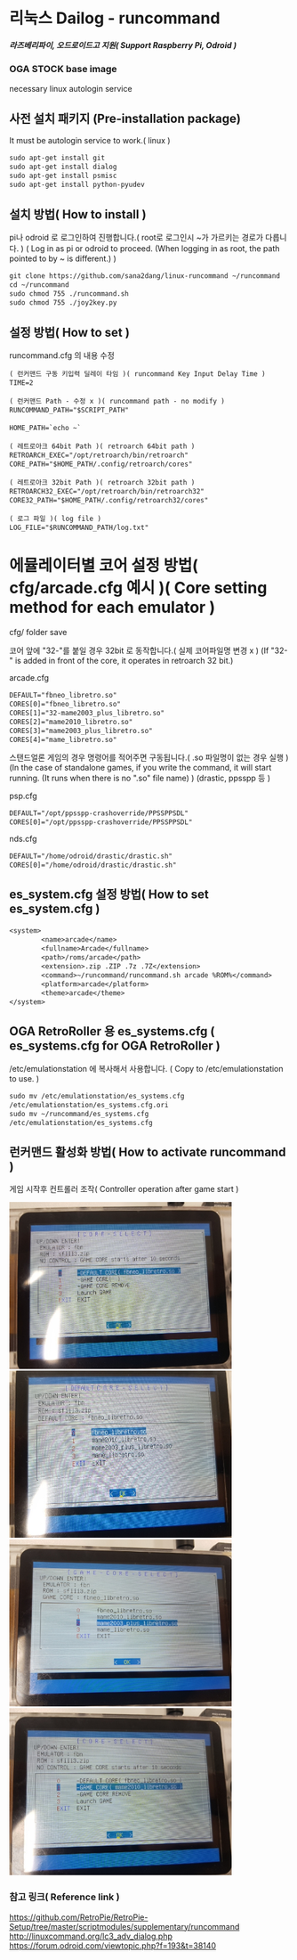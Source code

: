 # 리눅스 Dailog - runcommand
##### 라즈베리파이, 오드로이드고 지원( Support Raspberry Pi, Odroid )


### OGA STOCK base image
necessary linux autologin service


## 사전 설치 패키지 (Pre-installation package)

It must be autologin service to work.( linux )

```
sudo apt-get install git
sudo apt-get install dialog
sudo apt-get install psmisc
sudo apt-get install python-pyudev
```

## 설치 방법( How to install )
pi나 odroid 로 로그인하여 진행합니다.( root로 로그인시 ~가 가르키는 경로가 다릅니다. )
( Log in as pi or odroid to proceed. (When logging in as root, the path pointed to by ~ is different.) )
```
git clone https://github.com/sana2dang/linux-runcommand ~/runcommand
cd ~/runcommand
sudo chmod 755 ./runcommand.sh
sudo chmod 755 ./joy2key.py
```

## 설정 방법( How to set )
runcommand.cfg 의 내용 수정

```
( 런커맨드 구동 키입력 딜레이 타임 )( runcommand Key Input Delay Time )
TIME=2  

( 런커맨드 Path - 수정 x )( runcommand path - no modify )
RUNCOMMAND_PATH="$SCRIPT_PATH" 

HOME_PATH=`echo ~`

( 레트로아크 64bit Path )( retroarch 64bit path )
RETROARCH_EXEC="/opt/retroarch/bin/retroarch"
CORE_PATH="$HOME_PATH/.config/retroarch/cores"

( 레트로아크 32bit Path )( retroarch 32bit path )
RETROARCH32_EXEC="/opt/retroarch/bin/retroarch32"
CORE32_PATH="$HOME_PATH/.config/retroarch32/cores"

( 로그 파일 )( log file )
LOG_FILE="$RUNCOMMAND_PATH/log.txt"
```

# 에뮬레이터별 코어 설정 방법( cfg/arcade.cfg 예시 )( Core setting method for each emulator )

cfg/ folder save

코어 앞에 "32-"를 붙일 경우 32bit 로 동작합니다.( 실제 코어파일명 변경 x ) (If "32-" is added in front of the core, it operates in retroarch 32 bit.)


arcade.cfg
```
DEFAULT="fbneo_libretro.so"
CORES[0]="fbneo_libretro.so"
CORES[1]="32-mame2003_plus_libretro.so"
CORES[2]="mame2010_libretro.so"
CORES[3]="mame2003_plus_libretro.so"
CORES[4]="mame_libretro.so"
```

스탠드얼론 게임의 경우 명령어를 적어주면 구동됩니다.( .so 파일명이 없는 경우 실행 ) (In the case of standalone games, if you write the command, it will start running. (It runs when there is no ".so" file name) )
(drastic, ppsspp 등 )


psp.cfg
```
DEFAULT="/opt/ppsspp-crashoverride/PPSSPPSDL"
CORES[0]="/opt/ppsspp-crashoverride/PPSSPPSDL"
```

nds.cfg
```
DEFAULT="/home/odroid/drastic/drastic.sh"
CORES[0]="/home/odroid/drastic/drastic.sh"
```


## es_system.cfg 설정 방법( How to set es_system.cfg )
```
<system>
		<name>arcade</name>
		<fullname>Arcade</fullname>
		<path>/roms/arcade</path>
		<extension>.zip .ZIP .7z .7Z</extension>
		<command>~/runcommand/runcommand.sh arcade %ROM%</command>
		<platform>arcade</platform>
		<theme>arcade</theme>
</system>
```

## OGA RetroRoller 용 es_systems.cfg ( es_systems.cfg for OGA RetroRoller )
/etc/emulationstation 에 복사해서 사용합니다.
( Copy to /etc/emulationstation to use. )
```
sudo mv /etc/emulationstation/es_systems.cfg /etc/emulationstation/es_systems.cfg.ori
sudo mv ~/runcommand/es_systems.cfg /etc/emulationstation/es_systems.cfg
```


## 런커맨드 활성화 방법( How to activate runcommand )

게임 시작후 컨트롤러 조작( Controller operation after game start )




<img src="1.jpg" width="400px" height="300px" ></img>
<img src="2.jpg" width="400px" height="300px" ></img>
<img src="3.jpg" width="400px" height="300px" ></img>
<img src="4.jpg" width="400px" height="300px" ></img>




### 참고 링크( Reference link )
https://github.com/RetroPie/RetroPie-Setup/tree/master/scriptmodules/supplementary/runcommand
http://linuxcommand.org/lc3_adv_dialog.php
https://forum.odroid.com/viewtopic.php?f=193&t=38140

